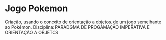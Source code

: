 # Jogo Pokemon 

Criação, usando o conceito de orientação a objetos, de um jogo semelhante ao Pokémon. Disciplina: PARADGMA DE PROGAMAÇÃO IMPERATIVA E ORIENTAÇÃO A OBJETOS	
